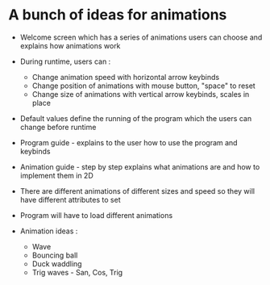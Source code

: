 # A bunch of ideas for animations
 - Welcome screen which has a series of animations users can choose and explains how animations work
 - During runtime, users can : 
   - Change animation speed with horizontal arrow keybinds
   - Change position of animations with mouse button, "space" to reset
   - Change size of animations with vertical arrow keybinds, scales in place
 - Default values define the running of the program which the users can change before runtime
 - Program guide - explains to the user how to use the program and keybinds
 - Animation guide - step by step explains what animations are and how to implement them in 2D

 - There are different animations of different sizes and speed so they will have different attributes to set
 - Program will have to load different animations

 - Animation ideas : 
   - Wave
   - Bouncing ball
   - Duck waddling
   - Trig waves - San, Cos, Trig